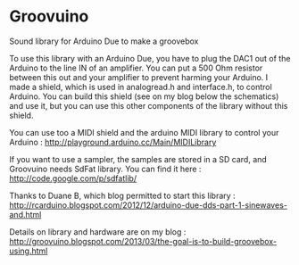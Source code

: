 Groovuino
=========

Sound library for Arduino Due to make a groovebox

To use this library with an Arduino Due, you have to plug the DAC1 out of the Arduino to the line IN of an amplifier. 
You can put a 500 Ohm resistor between this out and your amplifier to prevent harming your Arduino.
I made a shield, which is used in analogread.h and interface.h, to control Arduino.
You can build this shield (see on my blog below the schematics) and use it, but you can use this other components of the library without this shield.


You can use too a MIDI shield and the arduino MIDI library to control your Arduino : http://playground.arduino.cc/Main/MIDILibrary


If you want to use a sampler, the samples are stored in a SD card, and Groovuino needs SdFat library. You can find it here :
http://code.google.com/p/sdfatlib/


Thanks to Duane B, which blog permitted to start this library :
http://rcarduino.blogspot.com/2012/12/arduino-due-dds-part-1-sinewaves-and.html


Details on library and hardware are on my blog :
http://groovuino.blogspot.com/2013/03/the-goal-is-to-build-groovebox-using.html
